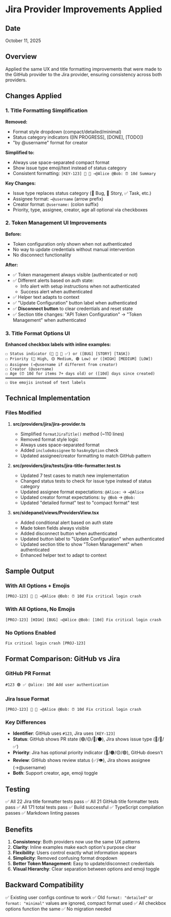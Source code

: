 # Jira Provider Improvements Applied

## Date

October 11, 2025

## Overview

Applied the same UX and title formatting improvements that were made to the GitHub provider to the Jira provider, ensuring consistency across both providers.

## Changes Applied

### 1. Title Formatting Simplification

**Removed:**

- Format style dropdown (compact/detailed/minimal)
- Status category indicators ([IN PROGRESS], [DONE], [TODO])
- "by @username" format for creator

**Simplified to:**

- Always use space-separated compact format
- Show issue type emoji/text instead of status category
- Consistent formatting: `[KEY-123] 🔴 🐛 →@Alice @Bob: ⏰ 10d Summary`

**Key Changes:**

- Issue type replaces status category (🐛 Bug, 📖 Story, ✅ Task, etc.)
- Assignee format: `→@username` (arrow prefix)
- Creator format: `@username:` (colon suffix)
- Priority, type, assignee, creator, age all optional via checkboxes

### 2. Token Management UI Improvements

**Before:**

- Token configuration only shown when not authenticated
- No way to update credentials without manual intervention
- No disconnect functionality

**After:**

- ✅ Token management always visible (authenticated or not)
- ✅ Different alerts based on auth state:
  - Info alert with setup instructions when not authenticated
  - Success alert when authenticated
- ✅ Helper text adapts to context
- ✅ "Update Configuration" button label when authenticated
- ✅ **Disconnect button** to clear credentials and reset state
- ✅ Section title changes: "API Token Configuration" → "Token Management" when authenticated

### 3. Title Format Options UI

**Enhanced checkbox labels with inline examples:**

```text
☐ Status indicator (🐛 🐛 📖 ✅) or ([BUG] [STORY] [TASK])
☐ Priority (🔴 High, 🟡 Medium, 🟢 Low) or ([HIGH] [MEDIUM] [LOW])
☐ Assignee (→@username if different from creator)
☐ Creator (@username)
☐ Age (⏰ 10d for items 7+ days old) or ([10d] days since created)
━━━━━━━━━━━━━━━━━━━━━━━━━━━━━━━━━━━━━━━━━━━━
☐ Use emojis instead of text labels
```

## Technical Implementation

### Files Modified

1. **src/providers/jira/jira-provider.ts**
   - Simplified `formatJiraTitle()` method (~110 lines)
   - Removed format style logic
   - Always uses space-separated format
   - Added `includeAssignee` to `hasAnyOption` check
   - Updated assignee/creator formatting to match GitHub pattern

2. **src/providers/jira/**tests**/jira-title-formatter.test.ts**
   - Updated 7 test cases to match new implementation
   - Changed status tests to check for issue type instead of status category
   - Updated assignee format expectations: `@Alice:` → `→@Alice`
   - Updated creator format expectations: `by @Bob` → `@Bob:`
   - Updated "detailed format" test to "compact format" test

3. **src/sidepanel/views/ProvidersView.tsx**
   - Added conditional alert based on auth state
   - Made token fields always visible
   - Added disconnect button when authenticated
   - Updated button label to "Update Configuration" when authenticated
   - Updated section title to show "Token Management" when authenticated
   - Enhanced helper text to adapt to context

## Sample Output

### With All Options + Emojis

```text
[PROJ-123] 🔴 🐛 →@Alice @Bob: ⏰ 10d Fix critical login crash
```

### With All Options, No Emojis

```text
[PROJ-123] [HIGH] [BUG] →@Alice @Bob: [10d] Fix critical login crash
```

### No Options Enabled

```text
Fix critical login crash [PROJ-123]
```

## Format Comparison: GitHub vs Jira

### GitHub PR Format

```text
#123 🟢 ✅ @alice: 10d Add user authentication
```

### Jira Issue Format

```text
[PROJ-123] 🔴 🐛 →@Alice @Bob: ⏰ 10d Fix critical login crash
```

### Key Differences

- **Identifier**: GitHub uses `#123`, Jira uses `[KEY-123]`
- **Status**: GitHub shows PR state (🟢/🟡/🔴/⚫), Jira shows issue type (🐛/📖/✅)
- **Priority**: Jira has optional priority indicator (🔴/🟠/🟡/🟢), GitHub doesn't
- **Review**: GitHub shows review status (✅/👁️), Jira shows assignee (→@username)
- **Both**: Support creator, age, emoji toggle

## Testing

✅ All 22 Jira title formatter tests pass
✅ All 21 GitHub title formatter tests pass
✅ All 171 total tests pass
✅ Build successful
✅ TypeScript compilation passes
✅ Markdown linting passes

## Benefits

1. **Consistency**: Both providers now use the same UX patterns
2. **Clarity**: Inline examples make each option's purpose clear
3. **Flexibility**: Users control exactly what information appears
4. **Simplicity**: Removed confusing format dropdown
5. **Better Token Management**: Easy to update/disconnect credentials
6. **Visual Hierarchy**: Clear separation between options and emoji toggle

## Backward Compatibility

✅ Existing user configs continue to work
✅ Old `format: "detailed"` or `format: "minimal"` values are ignored, compact format used
✅ All checkbox options function the same
✅ No migration needed

